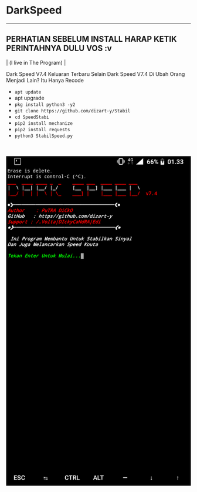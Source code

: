 # DarkSpeed

-------------------------------------
PERHATIAN SEBELUM INSTALL HARAP KETIK
PERINTAHNYA DULU VOS :v
-------------------------------------
| (l live in The Program) |

Dark Speed V7.4 Keluaran Terbaru
Selain Dark Speed V7.4 Di Ubah Orang Menjadi Lain? Itu Hanya Recode

<ul>
<li><code>apt update</code></li>
<li>apt upgrade</code></li>
<li><code>pkg install python3 -y2 </code></li>
<li><code>git clone https://github.com/dizart-y/Stabil</code></li>
<li><code>cd SpeedStabi</code></li>
<li><code>pip2 install mechanize</code></li>
<li><code>pip2 install requests</code></li>
<li><code>python3 StabilSpeed.py</code></li>
</ul>
<br />
<br />
<img src="https://github.com/dizart-y/Stabil/blob/master/Screenshot_20190904-013308.png" />
